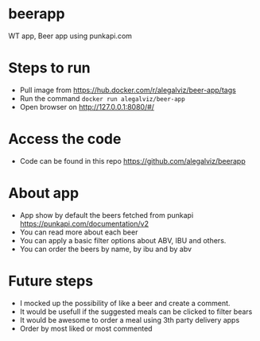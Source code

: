 # beerapp
WT app, Beer app using punkapi.com

# Steps to run
- Pull image from https://hub.docker.com/r/alegalviz/beer-app/tags
- Run the command `docker run alegalviz/beer-app`
- Open browser on http://127.0.0.1:8080/#/

# Access the code
- Code can be found in this repo https://github.com/alegalviz/beerapp

# About app
- App show by default the beers fetched from punkapi https://punkapi.com/documentation/v2
- You can read more about each beer
- You can apply a basic filter options about ABV, IBU and others.
- You can order the beers by name, by ibu and by abv

# Future steps
- I mocked up the possibility of like a beer and create a comment.
- It would be usefull if the suggested meals can be clicked to filter bears
- It would be awesome to order a meal using 3th party delivery apps
- Order by most liked or most commented